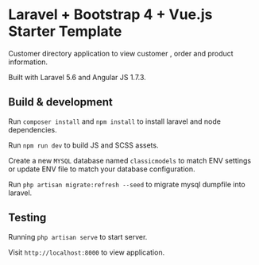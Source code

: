 # Laravel + Bootstrap 4 + Vue.js Starter Template

Customer directory application to view customer , order and product information.

Built with Laravel 5.6 and Angular JS 1.7.3.

## Build & development

Run `composer install` and `npm install` to install laravel and node dependencies.

Run `npm run dev` to build JS and SCSS assets.

Create a new `MYSQL` database named  `classicmodels` to match ENV settings or update ENV file to match your database configuration.

Run `php artisan migrate:refresh --seed` to migrate mysql dumpfile into laravel.

## Testing

Running `php artisan serve` to start server.

Visit `http://localhost:8000` to view application.


